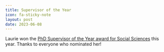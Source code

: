 ```yaml
---
title: Supervisor of the Year
icon: fa-sticky-note
layout: post
date: 2023-06-08
---
```


Laurie won the <a href="https://www.essex.ac.uk/news/2023/06/20/celebrating-our-support-for-postgraduates">PhD Supervisor of the Year award for Social Sciences</a> this year.  Thanks to everyone who nominated her!